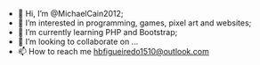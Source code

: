 - 👋 Hi, I’m @MichaelCain2012;
- 👀 I’m interested in programming, games, pixel art and websites;
- 🌱 I’m currently learning PHP and Bootstrap;
- 💞️ I’m looking to collaborate on ...
- 📫 How to reach me hbfigueiredo1510@outlook.com

<!---
MichaelCain2012/MichaelCain2012 is a ✨ special ✨ repository because its `README.md` (this file) appears on your GitHub profile.
You can click the Preview link to take a look at your changes.
--->
